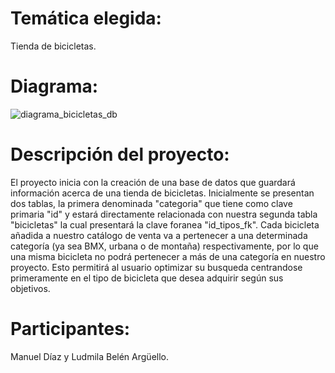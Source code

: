 # Temática elegida: 
Tienda de bicicletas.
# Diagrama:
![diagrama_bicicletas_db](https://github.com/user-attachments/assets/a2a802e9-afb1-4132-bd88-925f4bd4883d)
# Descripción del proyecto: 
El proyecto inicia con la creación de una base de datos que guardará información acerca de una tienda de bicicletas. Inicialmente se presentan dos tablas, la primera denominada "categoria" que tiene como clave primaria "id" y estará directamente relacionada con nuestra segunda tabla "bicicletas" la cual presentará la clave foranea "id_tipos_fk". 
Cada bicicleta añadida a nuestro catálogo de venta va a pertenecer a una determinada categoría (ya sea BMX, urbana o de montaña) respectivamente, por lo que una misma bicicleta no podrá pertenecer a más de una categoría en nuestro proyecto. Esto permitirá al usuario optimizar su busqueda centrandose primeramente en el tipo de bicicleta que desea adquirir según sus objetivos.
# Participantes: 
Manuel Díaz y Ludmila Belén Argüello.
